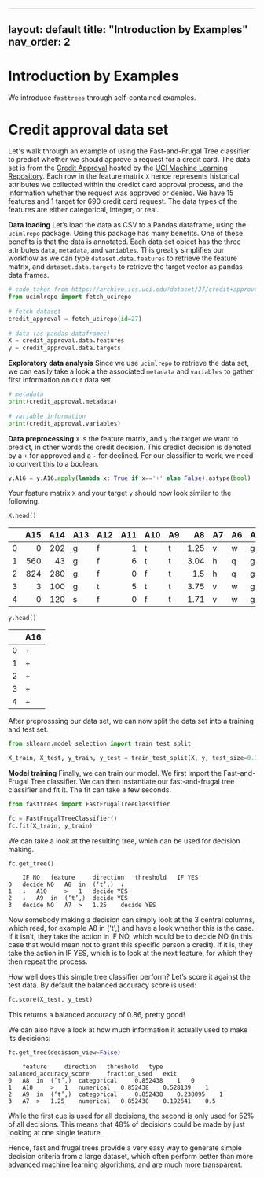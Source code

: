 <!---
SPDX-FileCopyrightText: 2019-2024 Dominic Zijlstra <dominiczijlstra@gmail.com>, Stefan Bachhofner <bachhofner.dev@gmail.com>

SPDX-License-Identifier: MIT
--->
---
layout: default
title: "Introduction by Examples"
nav_order: 2
---
# Introduction by Examples
We introduce ``fasttrees`` through self-contained examples.


# Credit approval data set
Let's walk through an example of using the Fast-and-Frugal Tree classifier to predict whether we should approve a request for a credit card.
The data set is from the [Credit Approval](https://archive.ics.uci.edu/dataset/27/credit+approval) hosted by the [UCI Machine Learning Repository](https://archive.ics.uci.edu/).
Each row in the feature matrix `X` hence represents historical attributes we collected within the credict card approval process, and the information whether the request was approved or denied.
We have 15 features and 1 target for 690 credit card request.
The data types of the features are either categorical, integer, or real.


**Data loading**
Let’s load the data as CSV to a Pandas dataframe, using the `ucimlrepo` package.
Using this package has many benefits.
One of these benefits is that the data is annotated.
Each data set object has the three attributes `data`, `metadata`, and `variables`.
This greatly simplifies our workflow as we can type ``dataset.data.features`` to retrieve the feature matrix, and ``dataset.data.targets`` to retrieve the target vector as pandas data frames.
```python
# code taken from https://archive.ics.uci.edu/dataset/27/credit+approval
from ucimlrepo import fetch_ucirepo 
  
# fetch dataset 
credit_approval = fetch_ucirepo(id=27) 
  
# data (as pandas dataframes) 
X = credit_approval.data.features 
y = credit_approval.data.targets 
```

**Exploratory data analysis**
Since we use `ucimlrepo` to retrieve the data set, we can easily take a look a the associated `metadata` and `variables` to gather first information on our data set.
```python
# metadata 
print(credit_approval.metadata) 
  
# variable information 
print(credit_approval.variables) 
```

**Data preprocessing**
`X` is the feature matrix, and `y` the target we want to predict, in other words the credit decision.
This credict decision is denoted by a `+` for approved and a `-` for declined. 
For our classifier to work, we need to convert this to a boolean.

```python
y.A16 = y.A16.apply(lambda x: True if x=='+' else False).astype(bool)
```


Your feature matrix `X` and your target `y` should now look similar to the following.
```python
X.head()
```

|    |   A15 |   A14 | A13   | A12   |   A11 | A10   | A9   |   A8 | A7   | A6   | A5   | A4   |    A3 |    A2 | A1   |
|---:|------:|------:|:------|:------|------:|:------|:-----|-----:|:-----|:-----|:-----|:-----|------:|------:|:-----|
|  0 |     0 |   202 | g     | f     |     1 | t     | t    | 1.25 | v    | w    | g    | u    | 0     | 30.83 | b    |
|  1 |   560 |    43 | g     | f     |     6 | t     | t    | 3.04 | h    | q    | g    | u    | 4.46  | 58.67 | a    |
|  2 |   824 |   280 | g     | f     |     0 | f     | t    | 1.5  | h    | q    | g    | u    | 0.5   | 24.5  | a    |
|  3 |     3 |   100 | g     | t     |     5 | t     | t    | 3.75 | v    | w    | g    | u    | 1.54  | 27.83 | b    |
|  4 |     0 |   120 | s     | f     |     0 | f     | t    | 1.71 | v    | w    | g    | u    | 5.625 | 20.17 | b    |

```python
y.head()
```

| | A16 |
|-:|:--|
| 0 | + |
| 1 | + |
| 2 | + |
| 3 | + |
| 4 | + |


After preprosssing our data set, we can now split the data set into a training and test set.
```python
from sklearn.model_selection import train_test_split

X_train, X_test, y_train, y_test = train_test_split(X, y, test_size=0.33, random_state=0)
```


**Model training**
Finally, we can train our model.
We first import the Fast-and-Frugal Tree classifier.
We can then instantiate our fast-and-frugal tree classifier and fit it.
The fit can take a few seconds.
```python
from fasttrees import FastFrugalTreeClassifier

fc = FastFrugalTreeClassifier()
fc.fit(X_train, y_train)
```

We can take a look at the resulting tree, which can be used for decision making.
```python
fc.get_tree()
```
```
	IF NO 	feature 	direction 	threshold 	IF YES
0 	decide NO 	A8 	in 	(‘t’,) 	↓
1 	↓ 	A10 	> 	1 	decide YES
2 	↓ 	A9 	in 	(‘t’,) 	decide YES
3 	decide NO 	A7 	> 	1.25 	decide YES
```

Now somebody making a decision can simply look at the 3 central columns, which read, for example A8 in ('t',) and have a look whether this is the case. 
If it isn’t, they take the action in IF NO, which would be to decide NO (in this case that would mean not to grant this specific person a credit). 
If it is, they take the action in IF YES, which is to look at the next feature, for which they then repeat the process.

How well does this simple tree classifier perform? Let’s score it against the test data. By default the balanced accuracy score is used:

```python
fc.score(X_test, y_test)
```

This returns a balanced accuracy of 0.86, pretty good!

We can also have a look at how much information it actually used to make its decisions:

```python
fc.get_tree(decision_view=False)
```

```
	feature 	direction 	threshold 	type 	balanced_accuracy_score 	fraction_used 	exit
0 	A8 	in 	(‘t’,) 	categorical 	0.852438 	1 	0
1 	A10 	> 	1 	numerical 	0.852438 	0.528139 	1
2 	A9 	in 	(‘t’,) 	categorical 	0.852438 	0.238095 	1
3 	A7 	> 	1.25 	numerical 	0.852438 	0.192641 	0.5
```

While the first cue is used for all decisions, the second is only used for 52% of all decisions. This means that 48% of decisions could be made by just looking at one single feature.

Hence, fast and frugal trees provide a very easy way to generate simple decision criteria from a large dataset, which often perform better than more advanced machine learning algorithms, and are much more transparent.
